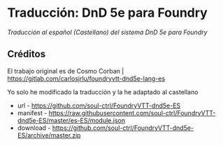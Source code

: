 # Traducción: DnD 5e para Foundry
_Traducción al español (Castellano) del sistema DnD 5e para Foundry_

## Créditos
El trabajo original es de Cosmo Corban | https://gitlab.com/carlosjrlu/foundryvtt-dnd5e-lang-es

Yo solo he modificado la traducción y la he adaptado al castellano

* url - https://github.com/soul-ctrl/FoundryVTT-dnd5e-ES
* manifest - https://raw.githubusercontent.com/soul-ctrl/FoundryVTT-dnd5e-ES/master/es-ES/module.json
* download - https://github.com/soul-ctrl/FoundryVTT-dnd5e-ES/archive/master.zip
